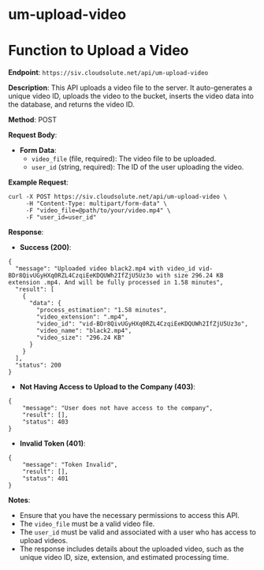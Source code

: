 # um-upload-video

# Function to Upload a Video

**Endpoint**: `https://siv.cloudsolute.net/api/um-upload-video`

**Description**: This API uploads a video file to the server. It auto-generates a unique video ID, uploads the video to the bucket, inserts the video data into the database, and returns the video ID.

**Method**: POST

**Request Body**:
- **Form Data**:
  - `video_file` (file, required): The video file to be uploaded.
  - `user_id` (string, required): The ID of the user uploading the video.

**Example Request**:
```
curl -X POST https://siv.cloudsolute.net/api/um-upload-video \
     -H "Content-Type: multipart/form-data" \
     -F "video_file=@path/to/your/video.mp4" \
     -F "user_id=user_id"
```

**Response**:
- **Success (200)**:
```
{
  "message": "Uploaded video black2.mp4 with video_id vid-BDr8QivUGyHXq0RZL4CzqiEeKDQUWh2IfZjU5Uz3o with size 296.24 KB extension .mp4. And will be fully processed in 1.58 minutes",
  "result": [
    {
      "data": {
        "process_estimation": "1.58 minutes",
        "video_extension": ".mp4",
        "video_id": "vid-BDr8QivUGyHXq0RZL4CzqiEeKDQUWh2IfZjU5Uz3o",
        "video_name": "black2.mp4",
        "video_size": "296.24 KB"
      }
    }
  ],
  "status": 200
}
```

- **Not Having Access to Upload to the Company (403)**:
```
{
    "message": "User does not have access to the company",
    "result": [],
    "status": 403
}
```

- **Invalid Token (401)**:
```
{
    "message": "Token Invalid",
    "result": [],
    "status": 401
}
```

**Notes**:
- Ensure that you have the necessary permissions to access this API.
- The `video_file` must be a valid video file.
- The `user_id` must be valid and associated with a user who has access to upload videos.
- The response includes details about the uploaded video, such as the unique video ID, size, extension, and estimated processing time.

<!-- For more details, refer to the [complete API documentation](#). -->
